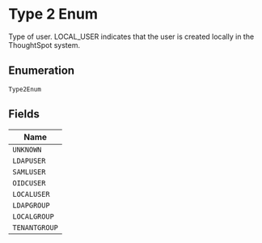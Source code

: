 
# Type 2 Enum

Type of user. LOCAL_USER indicates that the user is created locally in the ThoughtSpot system.

## Enumeration

`Type2Enum`

## Fields

| Name |
|  --- |
| `UNKNOWN` |
| `LDAPUSER` |
| `SAMLUSER` |
| `OIDCUSER` |
| `LOCALUSER` |
| `LDAPGROUP` |
| `LOCALGROUP` |
| `TENANTGROUP` |


